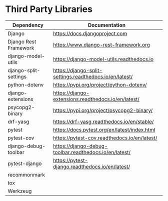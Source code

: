 # Third Party Libraries

| Dependency            | Documentation                                           | 
|-----------------------|---------------------------------------------------------|
| Django                | https://docs.djangoproject.com                          |
| Django Rest Framework | https://www.django-rest-framework.org                   |
| django-model-utils    | https://django-model-utils.readthedocs.io               |
| django-split-settings | https://django-split-settings.readthedocs.io/en/latest/ |
| python-dotenv         | https://pypi.org/project/python-dotenv/                 |
| django-extensions     | https://django-extensions.readthedocs.io/en/latest/     |
| psycopg2-binary       | https://pypi.org/project/psycopg2-binary/               |
| drf-yasg              | https://drf-yasg.readthedocs.io/en/stable/              |
| pytest                | https://docs.pytest.org/en/latest/index.html            |
| pytest-cov            | https://pytest-cov.readthedocs.io/en/latest/            |
| django-debug-toolbar  | https://django-debug-toolbar.readthedocs.io/en/latest/  |
| pytest-django         | https://pytest-django.readthedocs.io/en/latest/         |
| recommonmark          |                                                         |
| tox                   |                                                         |
| Werkzeug              |                                                         |
